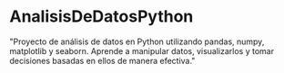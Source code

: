 # AnalisisDeDatosPython
"Proyecto de análisis de datos en Python utilizando pandas, numpy, matplotlib y seaborn. Aprende a manipular datos, visualizarlos y tomar decisiones basadas en ellos de manera efectiva."
